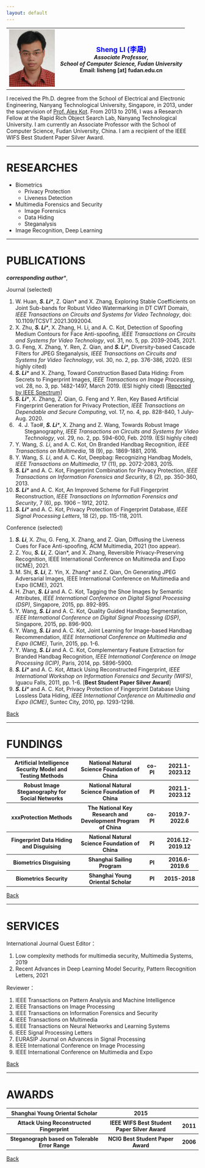 ```yaml
---
layout: default
---
```


<table border="0" cellspacing="0" cellpadding="0">
  <tr>
    <th width="120">
<img src="/assets/images/Sheng_Li_Photo.png" width="120" height="150" /></th>
  <th> <font size="4" color="Blue">  Sheng LI (李晟) </font><br/> <i>Associate Professor, </i> <br/><i>School of Computer Science, Fudan University</i><br/>Email: lisheng [at] fudan.edu.cn</th>
  </tr>
</table>


I received the Ph.D. degree from the School of Electrical and Electronic Engineering, Nanyang Technological University, Singapore, in 2013, under the supervision of [Prof. Alex Kot](http://www.ntu.edu.sg/home/eackot/). From 2013 to 2016, I was a Research Fellow at the Rapid Rich Object Search Lab, Nanyang Technological University. I am currently an Associate Professor with the School of Computer Science, Fudan University, China. I am a recipient of the IEEE WIFS Best Student Paper Silver Award.

* * *
# RESEARCHES
- Biometrics
  - Privacy Protection
  - Liveness Detection
- Multimedia Forensics and Security
  - Image Forensics
  - Data Hiding
  - Steganalysis
- Image Recognition, Deep Learning


* * *

# PUBLICATIONS
 _**corresponding author***_, 

Journal (selected)
1. W. Huan, _**S. Li***_, Z. Qian* and X. Zhang, Exploring Stable Coefficients on Joint Sub-bands for Robust Video Watermarking in DT CWT Domain, _IEEE Transactions on Circuits and Systems for Video Technology_, doi: 10.1109/TCSVT.2021.3092004.
2. X. Zhu, _**S. Li***_, X. Zhang, H. Li, and A. C. Kot, Detection of Spoofing Medium Contours for Face Anti-spoofing, _IEEE Transactions on Circuits and Systems for Video Technology_, vol. 31, no. 5, pp. 2039-2045, 2021.
3. G. Feng, X. Zhang, Y. Ren, Z. Qian, and _**S. Li***_, Diversity-based Cascade Filters for JPEG Steganalysis, _IEEE Transactions on Circuits and Systems for Video Technology_, vol. 30, no. 2, pp. 376-386, 2020. (ESI highly cited)
4.	_**S. Li***_ and X. Zhang, Toward Construction Based Data Hiding: From Secrets to Fingerprint Images, _IEEE Transactions on Image Processing_, vol. 28, no. 3, pp. 1482-1497, March 2019. (ESI highly cited) [[Reported by IEEE Spectrum]](https://spectrum.ieee.org/tech-talk/telecom/security/how-to-encode-a-secret-message-into-a-fingerprint)
5.	_**S. Li***_, X. Zhang, Z. Qian, G. Feng and Y. Ren, Key Based Artificial Fingerprint Generation for Privacy Protection, _IEEE Transactions on Dependable and Secure Computing_, vol. 17, no. 4, pp. 828-840, 1 July-Aug. 2020.
6.	4.	J. Tao#, _**S. Li***_, X. Zhang and Z. Wang, Towards Robust Image Steganography, _IEEE Transactions on Circuits and Systems for Video Technology_, vol. 29, no. 2, pp. 594-600, Feb. 2019. (ESI highly cited)
7.	Y. Wang, _S. Li_, and A. C. Kot, On Branded Handbag Recognition, _IEEE Transactions on Multimedia_, 18 (9), pp. 1869-1881, 2016.
8.	Y. Wang, _S. Li_, and A. C. Kot, Deepbag: Recognizing Handbag Models, _IEEE Transactions on Multimedia_, 17 (11), pp. 2072-2083, 2015.
9.	_**S. Li***_ and A. C. Kot, Fingerprint Combination for Privacy Protection, _IEEE Transactions on Information Forensics and Security_, 8 (2), pp. 350-360, 2013.
10.	_**S. Li***_ and A. C. Kot, An Improved Scheme for Full Fingerprint Reconstruction, _IEEE Transactions on Information Forensics and Security_, 7 (6), pp. 1906 – 1912, 2012. 
11.	_**S. Li***_ and A. C. Kot, Privacy Protection of Fingerprint Database, _IEEE Signal Processing Letters_, 18 (2), pp. 115-118, 2011.

Conference (selected)

1.  _**S. Li**_, X. Zhu, G. Feng, X. Zhang, and Z. Qian, Diffusing the Liveness Cues for Face Anti-spoofing, ACM Multimedia, 2021 (too appear). 
2. Z. You,  _**S. Li**_, Z. Qian*, and X. Zhang, Reversible Privacy-Preserving Recognition, IEEE International Conference on Multimedia and Expo (ICME), 2021.
3. M. Shi,  _**S. Li**_, Z. Yin, X. Zhang* and Z. Qian, On Generating JPEG Adversarial Images, IEEE International Conference on Multimedia and Expo (ICME), 2021.
4. H. Zhan, _**S. Li**_ and A. C. Kot, Tagging the Shoe Images by Semantic Attributes, _IEEE International Conference on Digital Signal Processing (DSP)_, Singapore, 2015, pp. 892-895.
5. Y. Wang, _**S. Li**_ and A. C. Kot, Quality Guided Handbag Segmentation, _IEEE International Conference on Digital Signal Processing (DSP)_, Singapore, 2015, pp. 896-900. 
6.	Y. Wang, _**S. Li**_ and A. C. Kot, Joint Learning for Image-based Handbag Recommendation, _IEEE International Conference on Multimedia and Expo (ICME)_, Turin, 2015, pp. 1-6. 
7.	Y. Wang, _**S. Li**_ and A. C. Kot, Complementary Feature Extraction for Branded Handbag Recognition, _IEEE International Conference on Image Processing (ICIP)_, Paris, 2014, pp. 5896-5900.
8.	_**S. Li***_ and A. C. Kot, Attack Using Reconstructed Fingerprint, _IEEE International Workshop on Information Forensics and Security (WIFS)_, Iguacu Falls, 2011, pp. 1-6. [**Best Student Paper Silver Award**]
9.	_**S. Li***_ and A. C. Kot, Privacy Protection of Fingerprint Database Using Lossless Data Hiding, _IEEE International Conference on Multimedia and Expo (ICME)_, Suntec City, 2010, pp. 1293-1298.

[Back](./index.md)

* * *
# FUNDINGS

<table border="0" cellspacing="0" cellpadding="0"> 
<tr> 
<th width="400">Artificial Intelligence Security Model and Testing Methods</th>
<th width="400">National Natural Science Foundation of China</th> 
<th width="50">co-PI</th> 
<th width="150">2021.1-2023.12</th> 
</tr> 
<tr> 
<th width="400">Robust Image Steganography for Social Networks</th>
<th width="400">National Natural Science Foundation of China</th> 
<th width="50">PI</th> 
<th width="150">2021.1-2023.12</th> 
</tr> 
<tr> 
<th width="400">xxxProtection Methods</th>
<th width="400">The National Key Research and Development Program of China</th> 
<th width="50">co-PI</th> 
<th width="150">2019.7-2022.6</th> 
</tr> 
<tr> 
<th width="400">Fingerprint Data Hiding and Disguising</th>
<th width="400">National Natural Science Foundation of China</th> 
<th width="50">PI</th> 
<th width="150">2016.12-2019.12</th> 
</tr> 
<tr> 
<th width="400">Biometrics Disguising</th>
<th>Shanghai Sailing Program</th> 
<th>PI</th> 
<th>2016.6-2019.6</th> 
</tr> 
<tr> 
<th width="400">Biometrics Security</th>
<th>Shanghai Young Oriental Scholar</th> 
<th>PI</th> 
<th>2015-2018</th> 
</tr> 
</table>

[Back](./index.md)

* * *
# SERVICES

International Journal Guest Editor：
1.	Low complexity methods for multimedia security, Multimedia Systems, 2019
2.	Recent Advances in Deep Learning Model Security, Pattern Recognition Letters, 2021

Reviewer：
1.	IEEE Transactions on Pattern Analysis and Machine Intelligence
2.	IEEE Transactions on Image Processing
3.	IEEE Transactions on Information Forensics and Security
4.	IEEE Transactions on Multimedia
5.	IEEE Transactions on Neural Networks and Learning Systems
6.	IEEE Signal Processing Letters
7.	EURASIP Journal on Advances in Signal Processing
8.	IEEE International Conference on Image Processing
9.	IEEE International Conference on Multimedia and Expo

[Back](./index.md)

* * *

# AWARDS


<table border="0" cellspacing="0" cellpadding="0"> 
<tr> 
<th width="400">Shanghai Young Oriental Scholar</th> 
<th width="350">2015</th> 
<th width="20"></th> 
</tr> 
<tr> 
<th>Attack Using Reconstructed Fingerprint</th> 
<th>IEEE WIFS Best Student Paper Silver Award</th> 
<th>2011</th> 
</tr> 
<tr> 
<th>Steganograph based on Tolerable Error Range</th> 
<th>NCIG Best Student Paper Award</th> 
<th>2006</th> 
</tr> 
</table>


[Back](./index.md)
